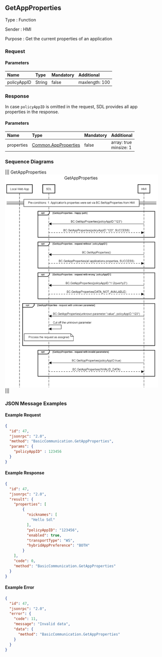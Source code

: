## GetAppProperties

Type
: Function

Sender
: HMI

Purpose
: Get the current properties of an application

### Request

#### Parameters

|Name|Type|Mandatory|Additional|
|:---|:---|:--------|:---------|
|policyAppID|String|false|maxlength: 100|

### Response

In case `policyAppID` is omitted in the request, SDL provides all app properties in the response.

#### Parameters

|Name|Type|Mandatory|Additional|
|:---|:---|:--------|:---------|
|properties|[Common.AppProperties](../../common/structs/#appproperties)|false|array: true<br>minsize: 1|

### Sequence Diagrams

|||
GetAppProperties
![GetAppProperties](./assets/GetAppProperties.png)
|||

### JSON Message Examples

#### Example Request

```json
{
  "id": 47,
  "jsonrpc": "2.0",
  "method": "BasicCommunication.GetAppProperties",
  "params": {
    "policyAppID" : 123456
  }
}
```

#### Example Response

```json
{
  "id": 47,
  "jsonrpc": "2.0",
  "result": {
    "properties": [
        {
          "nicknames": [
            "Hello Sdl"
          ],
          "policyAppID": "123456",
          "enabled": true,
          "transportType": "WS",
          "hybridAppPreference": "BOTH"
        }
    ],
    "code": 0,
    "method": "BasicCommunication.GetAppProperties"
  }
}
```

#### Example Error

```json
{
  "id": 47,
  "jsonrpc": "2.0",
  "error": {
    "code": 11,
    "message": "Invalid data",
    "data": {
      "method": "BasicCommunication.GetAppProperties"
    }
  }
}
```